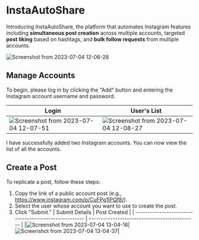 # InstaAutoShare

Introducing InstaAutoShare, the platform that automates Instagram features including **simultaneous post creation** across multiple accounts, targeted **post liking** based on hashtags, and **bulk follow requests** from multiple accounts.

![Screenshot from 2023-07-04 12-06-28](https://github.com/Shanu85/InstaAutoShare/assets/63155782/ed48a6e4-8258-41fd-9be2-6fbdabc830cf)

## Manage Accounts
To begin, please log in by clicking the "Add" button and entering the Instagram account username and password.

| Login                                                   | User's List                                           |
| ----------------------------------------------------- | --------------------------------------------- |
| ![Screenshot from 2023-07-04 12-07-51](https://github.com/Shanu85/InstaAutoShare/assets/63155782/19f72bed-545f-485b-9979-00fbfebc89c1) | ![Screenshot from 2023-07-04 12-08-27](https://github.com/Shanu85/InstaAutoShare/assets/63155782/07fea41e-7327-495b-b822-3b638c3562ea) |

I have successfully added two Instagram accounts. You can now view the list of all the accounts.

## Create a Post
To replicate a post, follow these steps:
  1. Copy the link of a public account post (e.g., https://www.instagram.com/p/CuFPg1IPQf8/).
  2. Select the user whose account you want to use to create the post.
  3. Click "Submit."
| Submit Details                                                   | Post Created                                           |
| ----------------------------------------------------- | --------------------------------------------- |
|![Screenshot from 2023-07-04 13-04-16](https://github.com/Shanu85/InstaAutoShare/assets/63155782/551914c7-7006-48b5-8737-0f202196d2ab)|![Screenshot from 2023-07-04 13-04-37](https://github.com/Shanu85/InstaAutoShare/assets/63155782/2d9b7133-c365-4a19-9b02-f5512317d80f)|

